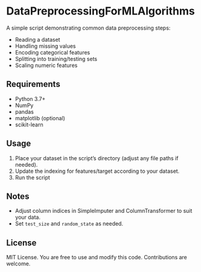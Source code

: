 # DataPreprocessingForMLAlgorithms
A simple script demonstrating common data preprocessing steps:
- Reading a dataset
- Handling missing values
- Encoding categorical features
- Splitting into training/testing sets
- Scaling numeric features

## Requirements
- Python 3.7+
- NumPy
- pandas
- matplotlib (optional)
- scikit-learn

## Usage
1. Place your dataset in the script’s directory (adjust any file paths if needed).
2. Update the indexing for features/target according to your dataset.
3. Run the script

## Notes
- Adjust column indices in SimpleImputer and ColumnTransformer to suit your data.
- Set `test_size` and `random_state` as needed.

## License
MIT License. You are free to use and modify this code. Contributions are welcome.
```